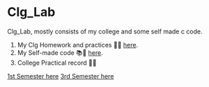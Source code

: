 # Clg_Lab
Clg_Lab, mostly consists of my college and some self made c code.

1. My Clg Homework and practices 👨‍💻 [here](College_hw/README.md).
1. My Self-made code 📚💽 [here](self-code/README.md).
1. College Practical record 📒📑 

[1st Semester here](1_sem_labs)
[3rd Semester here](3_sem_labs)
